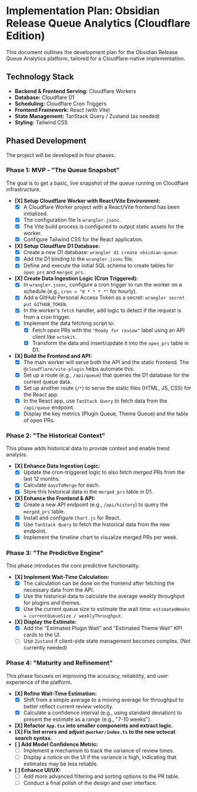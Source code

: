 # Implementation Plan: Obsidian Release Queue Analytics (Cloudflare Edition)

This document outlines the development plan for the Obsidian Release Queue Analytics platform, tailored for a Cloudflare-native implementation.

## Technology Stack

-   **Backend & Frontend Serving:** Cloudflare Workers
-   **Database:** Cloudflare D1
-   **Scheduling:** Cloudflare Cron Triggers
-   **Frontend Framework:** React (with Vite)
-   **State Management:** TanStack Query / Zustand (as needed)
-   **Styling:** Tailwind CSS

## Phased Development

The project will be developed in four phases.

### Phase 1: MVP - "The Queue Snapshot"

The goal is to get a basic, live snapshot of the queue running on Cloudflare infrastructure.

-   **[X] Setup Cloudflare Worker with React/Vite Environment:**
    -   [X] A Cloudflare Worker project with a React/Vite frontend has been initialized.
    -   [X] The configuration file is `wrangler.jsonc`.
    -   [X] The Vite build process is configured to output static assets for the worker.
    -   [X] Configure Tailwind CSS for the React application.
-   **[X] Setup Cloudflare D1 Database:**
    -   [X] Create a new D1 database: `wrangler d1 create obsidian-queue`.
    -   [X] Add the D1 binding to the `wrangler.jsonc` file.
    -   [X] Define and execute the initial SQL schema to create tables for `open_prs` and `merged_prs`.
-   **[X] Create Data Ingestion Logic (Cron Triggered):**
    -   [X] In `wrangler.jsonc`, configure a cron trigger to run the worker on a schedule (e.g., `cron = "0 * * * *"` for hourly).
    -   [X] Add a GitHub Personal Access Token as a secret: `wrangler secret put GITHUB_TOKEN`.
    -   [X] In the worker's `fetch` handler, add logic to detect if the request is from a cron trigger.
    -   [X] Implement the data fetching script to:
        -   [X] Fetch *open* PRs with the `"Ready for review"` label using an API client like `octokit`.
        -   [X] Transform the data and insert/update it into the `open_prs` table in D1.
-   **[X] Build the Frontend and API:**
    -   [X] The main worker will serve both the API and the static frontend. The `@cloudflare/vite-plugin` helps automate this.
    -   [X] Set up a route (e.g., `/api/queue`) that queries the D1 database for the current queue data.
    -   [X] Set up another route (`/*`) to serve the static files (HTML, JS, CSS) for the React app.
    -   [X] In the React app, use `TanStack Query` to fetch data from the `/api/queue` endpoint.
    -   [X] Display the key metrics (Plugin Queue, Theme Queue) and the table of open PRs.

### Phase 2: "The Historical Context"

This phase adds historical data to provide context and enable trend analysis.

-   **[X] Enhance Data Ingestion Logic:**
    -   [X] Update the cron-triggered logic to also fetch *merged* PRs from the last 12 months.
    -   [X] Calculate `daysToMerge` for each.
    -   [X] Store this historical data in the `merged_prs` table in D1.
-   **[X] Enhance the Frontend & API:**
    -   [X] Create a new API endpoint (e.g., `/api/history`) to query the `merged_prs` table.
    -   [X] Install and configure `Chart.js` for React.
    -   [X] Use `TanStack Query` to fetch the historical data from the new endpoint.
    -   [X] Implement the timeline chart to visualize merged PRs per week.

### Phase 3: "The Predictive Engine"

This phase introduces the core predictive functionality.

-   **[X] Implement Wait-Time Calculation:**
    -   [X] The calculation can be done on the frontend after fetching the necessary data from the API.
    -   [X] Use the historical data to calculate the average weekly throughput for plugins and themes.
    -   [X] Use the current queue size to estimate the wait time: `estimatedWeeks = currentQueueSize / weeklyThroughput`.
-   **[X] Display the Estimate:**
    -   [X] Add the "Estimated Plugin Wait" and "Estimated Theme Wait" KPI cards to the UI.
    -   [ ] Use `Zustand` if client-side state management becomes complex. (Not currently needed)

### Phase 4: "Maturity and Refinement"

This phase focuses on improving the accuracy, reliability, and user experience of the platform.

-   **[X] Refine Wait-Time Estimation:**
    -   [X] Shift from a simple average to a moving average for throughput to better reflect current review velocity.
    -   [X] Calculate a confidence interval (e.g., using standard deviation) to present the estimate as a range (e.g., "7-10 weeks").
-   **[X] Refactor `App.tsx` into smaller components and extract logic.**
-   **[X] Fix lint errors and adjust `@worker/index.ts` to the new octocat search syntax.**
-   **[ ] Add Model Confidence Metric:**
    -   [ ] Implement a mechanism to track the variance of review times.
    -   [ ] Display a notice on the UI if the variance is high, indicating that estimates may be less reliable.
-   **[ ] Enhance UI/UX:**
    -   [ ] Add more advanced filtering and sorting options to the PR table.
    -   [ ] Conduct a final polish of the design and user interface.